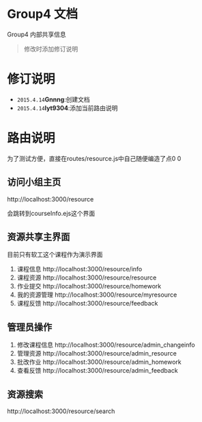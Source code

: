 # Group4 文档

Group4 内部共享信息

> 修改时添加修订说明

# 修订说明

- `2015.4.14`**Gnnng**:创建文档
- `2015.4.14`**lyt9304**:添加当前路由说明

# 路由说明

为了测试方便，直接在routes/resource.js中自己随便编造了点0 0

## 访问小组主页
http://localhost:3000/resource

会跳转到courseInfo.ejs这个界面

## 资源共享主界面
目前只有软工这个课程作为演示界面

1. 课程信息 http://localhost:3000/resource/info
2. 课程资源 http://localhost:3000/resource/resource
3. 作业提交 http://localhost:3000/resource/homework
4. 我的资源管理 http://localhost:3000/resource/myresource
5. 课程反馈 http://localhost:3000/resource/feedback

## 管理员操作
1. 修改课程信息 http://localhost:3000/resource/admin_changeinfo
2. 管理资源 http://localhost:3000/resource/admin_resource
3. 批改作业 http://localhost:3000/resource/admin_homework
4. 查看反馈 http://localhost:3000/resource/admin_feedback

## 资源搜索
http://localhost:3000/resource/search



